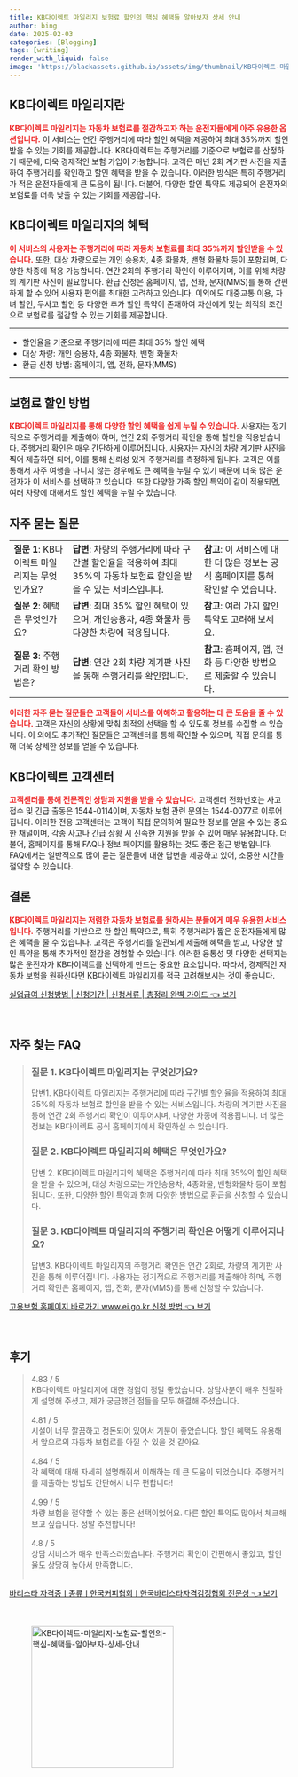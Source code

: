 ```yaml
---
title: KB다이렉트 마일리지 보험료 할인의 핵심 혜택들 알아보자 상세 안내
author: bing
date: 2025-02-03
categories: [Blogging]
tags: [writing]
render_with_liquid: false
image: 'https://blackassets.github.io/assets/img/thumbnail/KB다이렉트-마일리지-보험료-할인의-핵심-혜택들-알아보자-상세-안내.webp'
---
```



<h2 id='KB다이렉트 마일리지란'>KB다이렉트 마일리지란</h2>

<p><b><span style="color: #ee2323;">KB다이렉트 마일리지는 자동차 보험료를 절감하고자 하는 운전자들에게 아주 유용한 옵션입니다.</span></b> 이 서비스는 연간 주행거리에 따라 할인 혜택을 제공하여 최대 35%까지 할인받을 수 있는 기회를 제공합니다. KB다이렉트는 주행거리를 기준으로 보험료를 산정하기 때문에, 더욱 경제적인 보험 가입이 가능합니다. 고객은 매년 2회 계기판 사진을 제출하여 주행거리를 확인하고 할인 혜택을 받을 수 있습니다. 이러한 방식은 특히 주행거리가 적은 운전자들에게 큰 도움이 됩니다. 더불어, 다양한 할인 특약도 제공되어 운전자의 보험료를 더욱 낮출 수 있는 기회를 제공합니다.</p>

<h2 id='KB다이렉트 마일리지 혜택'>KB다이렉트 마일리지의 혜택</h2>

<p><b><span style="color: #ee2323;">이 서비스의 사용자는 주행거리에 따라 자동차 보험료를 최대 35%까지 할인받을 수 있습니다.</span></b> 또한, 대상 차량으로는 개인 승용차, 4종 화물차, 밴형 화물차 등이 포함되며, 다양한 차종에 적용 가능합니다. 연간 2회의 주행거리 확인이 이루어지며, 이를 위해 차량의 계기판 사진이 필요합니다. 환급 신청은 홈페이지, 앱, 전화, 문자(MMS)를 통해 간편하게 할 수 있어 사용자 편의를 최대한 고려하고 있습니다. 이외에도 대중교통 이용, 자녀 할인, 무사고 할인 등 다양한 추가 할인 특약이 존재하여 자신에게 맞는 최적의 조건으로 보험료를 절감할 수 있는 기회를 제공합니다.</p>

<hr />

<ul>
    <li>할인율을 기준으로 주행거리에 따른 최대 35% 할인 혜택</li>
    <li>대상 차량: 개인 승용차, 4종 화물차, 밴형 화물차</li>
    <li>환급 신청 방법: 홈페이지, 앱, 전화, 문자(MMS)</li>
</ul>

<hr />

<h2 id='보험료 할인 방법'>보험료 할인 방법</h2>

<p><b><span style="color: #ee2323;">KB다이렉트 마일리지를 통해 다양한 할인 혜택을 쉽게 누릴 수 있습니다.</span></b> 사용자는 정기적으로 주행거리를 제출해야 하며, 연간 2회 주행거리 확인을 통해 할인을 적용받습니다. 주행거리 확인은 매우 간단하게 이루어집니다. 사용자는 자신의 차량 계기판 사진을 찍어 제출하면 되며, 이를 통해 신뢰성 있게 주행거리를 측정하게 됩니다. 고객은 이를 통해서 자주 여행을 다니지 않는 경우에도 큰 혜택을 누릴 수 있기 때문에 더욱 많은 운전자가 이 서비스를 선택하고 있습니다. 또한 다양한 가족 할인 특약이 같이 적용되면, 여러 차량에 대해서도 할인 혜택을 누릴 수 있습니다.</p>

<h2 id='자주 묻는 질문'>자주 묻는 질문</h2>

<table>
    <tr>
        <td><b>질문 1</b>: KB다이렉트 마일리지는 무엇인가요?</td>
        <td><b>답변</b>: 차량의 주행거리에 따라 구간별 할인율을 적용하여 최대 35%의 자동차 보험료 할인을 받을 수 있는 서비스입니다.</td>
        <td><b>참고</b>: 이 서비스에 대한 더 많은 정보는 공식 홈페이지를 통해 확인할 수 있습니다.</td>
    </tr>
    <tr>
        <td><b>질문 2</b>: 혜택은 무엇인가요?</td>
        <td><b>답변</b>: 최대 35% 할인 혜택이 있으며, 개인승용차, 4종 화물차 등 다양한 차량에 적용됩니다.</td>
        <td><b>참고</b>: 여러 가지 할인 특약도 고려해 보세요.</td>
    </tr>
    <tr>
        <td><b>질문 3</b>: 주행거리 확인 방법은?</td>
        <td><b>답변</b>: 연간 2회 차량 계기판 사진을 통해 주행거리를 확인합니다.</td>
        <td><b>참고</b>: 홈페이지, 앱, 전화 등 다양한 방법으로 제출할 수 있습니다.</td>
    </tr>
</table>

<p><b><span style="color: #ee2323;">이러한 자주 묻는 질문들은 고객들이 서비스를 이해하고 활용하는 데 큰 도움을 줄 수 있습니다.</span></b> 고객은 자신의 상황에 맞춰 최적의 선택을 할 수 있도록 정보를 수집할 수 있습니다. 이 외에도 추가적인 질문들은 고객센터를 통해 확인할 수 있으며, 직접 문의를 통해 더욱 상세한 정보를 얻을 수 있습니다.</p>

<h2 id='KB다이렉트 고객센터'>KB다이렉트 고객센터</h2>

<p><b><span style="color: #ee2323;">고객센터를 통해 전문적인 상담과 지원을 받을 수 있습니다.</span></b> 고객센터 전화번호는 사고 접수 및 긴급 출동은 1544-0114이며, 자동차 보험 관련 문의는 1544-0077로 이루어집니다. 이러한 전용 고객센터는 고객이 직접 문의하여 필요한 정보를 얻을 수 있는 중요한 채널이며, 각종 사고나 긴급 상황 시 신속한 지원을 받을 수 있어 매우 유용합니다. 더불어, 홈페이지를 통해 FAQ나 정보 페이지를 활용하는 것도 좋은 접근 방법입니다. FAQ에서는 일반적으로 많이 묻는 질문들에 대한 답변을 제공하고 있어, 소중한 시간을 절약할 수 있습니다.</p>

<h2 id='결론'>결론</h2>

<p><b><span style="color: #ee2323;">KB다이렉트 마일리지는 저렴한 자동차 보험료를 원하시는 분들에게 매우 유용한 서비스입니다.</span></b> 주행거리를 기반으로 한 할인 특약으로, 특히 주행거리가 짧은 운전자들에게 많은 혜택을 줄 수 있습니다. 고객은 주행거리를 일관되게 제출해 혜택을 받고, 다양한 할인 특약을 통해 추가적인 절감을 경험할 수 있습니다. 이러한 융통성 및 다양한 선택지는 많은 운전자가 KB다이렉트를 선택하게 만드는 중요한 요소입니다. 따라서, 경제적인 자동차 보험을 원하신다면 KB다이렉트 마일리지를 적극 고려해보시는 것이 좋습니다.</p>


<p><a class="click-button" title="실업급여 신청방법 | 신청기간 | 신청서류 | 총정리 완벽 가이드" href="https://blackassets.github.io/posts/%EC%8B%A4%EC%97%85%EA%B8%89%EC%97%AC-%EC%8B%A0%EC%B2%AD%EB%B0%A9%EB%B2%95-%EC%8B%A0%EC%B2%AD%EA%B8%B0%EA%B0%84-%EC%8B%A0%EC%B2%AD%EC%84%9C%EB%A5%98-%EC%B4%9D%EC%A0%95%EB%A6%AC-%EC%99%84%EB%B2%BD-%EA%B0%80%EC%9D%B4%EB%93%9C/" rel="dofollow">실업급여 신청방법 | 신청기간 | 신청서류 | 총정리 완벽 가이드 👈 보기</a></p><br>
<h2 id='자주_찾는_FAQ'>자주 찾는 FAQ</h2>
<div itemscope="" itemtype="https://schema.org/FAQPage"> 
<blockquote> 
<div itemscope="" itemprop="mainEntity" itemtype="https://schema.org/Question"> 
<h3 itemprop="name">질문 1. KB다이렉트 마일리지는 무엇인가요?</h3> 
<div itemscope="" itemprop="acceptedAnswer" itemtype="https://schema.org/Answer"> 
<span itemprop="text"> 
<p>답변1. KB다이렉트 마일리지는 주행거리에 따라 구간별 할인율을 적용하여 최대 35%의 자동차 보험료 할인을 받을 수 있는 서비스입니다. 차량의 계기판 사진을 통해 연간 2회 주행거리 확인이 이루어지며, 다양한 차종에 적용됩니다. 더 많은 정보는 KB다이렉트 공식 홈페이지에서 확인하실 수 있습니다.</p> 
</span> 
</div> 
</div> 

<div itemscope="" itemprop="mainEntity" itemtype="https://schema.org/Question"> 
<h3 itemprop="name">질문 2. KB다이렉트 마일리지의 혜택은 무엇인가요?</h3> 
<div itemscope="" itemprop="acceptedAnswer" itemtype="https://schema.org/Answer"> 
<span itemprop="text"> 
<p>답변 2. KB다이렉트 마일리지의 혜택은 주행거리에 따라 최대 35%의 할인 혜택을 받을 수 있으며, 대상 차량으로는 개인승용차, 4종화물, 밴형화물차 등이 포함됩니다. 또한, 다양한 할인 특약과 함께 다양한 방법으로 환급을 신청할 수 있습니다.</p> 
</span> 
</div> 
</div> 

<div itemscope="" itemprop="mainEntity" itemtype="https://schema.org/Question"> 
<h3 itemprop="name">질문 3. KB다이렉트 마일리지의 주행거리 확인은 어떻게 이루어지나요?</h3> 
<div itemscope="" itemprop="acceptedAnswer" itemtype="https://schema.org/Answer"> 
<span itemprop="text"> 
<p>답변3. KB다이렉트 마일리지의 주행거리 확인은 연간 2회로, 차량의 계기판 사진을 통해 이루어집니다. 사용자는 정기적으로 주행거리를 제출해야 하며, 주행거리 확인은 홈페이지, 앱, 전화, 문자(MMS)를 통해 신청할 수 있습니다.</p> 
</span> 
</div> 
</div> 

</blockquote> 
</div>
<p><a class="click-button" title="고용보험 홈페이지 바로가기 www.ei.go.kr 신청 방법" href="https://blackassets.github.io/posts/%EA%B3%A0%EC%9A%A9%EB%B3%B4%ED%97%98-%ED%99%88%ED%8E%98%EC%9D%B4%EC%A7%80-%EB%B0%94%EB%A1%9C%EA%B0%80%EA%B8%B0-www.ei.go.kr-%EC%8B%A0%EC%B2%AD-%EB%B0%A9%EB%B2%95/" rel="dofollow">고용보험 홈페이지 바로가기 www.ei.go.kr 신청 방법 👈 보기</a></p><br>
<h2 id='후기'>후기</h2>
<div itemscope itemtype="https://schema.org/Product">
  <blockquote>
  <div itemprop="review" itemscope itemtype="https://schema.org/Review">
      <div itemprop="reviewRating" itemscope itemtype="https://schema.org/Rating"> <span itemprop="ratingValue">4.83</span> / <span itemprop="bestRating">5</span> </div>
      <span itemprop="reviewBody">KB다이렉트 마일리지에 대한 경험이 정말 좋았습니다. 상담사분이 매우 친절하게 설명해 주셨고, 제가 궁금했던 점들을 모두 해결해 주셨습니다.</span>
  </div>
  <br>
  <div itemprop="review" itemscope itemtype="https://schema.org/Review">
      <div itemprop="reviewRating" itemscope itemtype="https://schema.org/Rating"> <span itemprop="ratingValue">4.81</span> / <span itemprop="bestRating">5</span> </div>
      <span itemprop="reviewBody">시설이 너무 깔끔하고 정돈되어 있어서 기분이 좋았습니다. 할인 혜택도 유용해서 앞으로의 자동차 보험료를 아낄 수 있을 것 같아요.</span>
  </div>
  <br>
  <div itemprop="review" itemscope itemtype="https://schema.org/Review">
      <div itemprop="reviewRating" itemscope itemtype="https://schema.org/Rating"> <span itemprop="ratingValue">4.84</span> / <span itemprop="bestRating">5</span> </div>
      <span itemprop="reviewBody">각 혜택에 대해 자세히 설명해줘서 이해하는 데 큰 도움이 되었습니다. 주행거리를 제출하는 방법도 간단해서 너무 편합니다!</span>
  </div>
  <br>
  <div itemprop="review" itemscope itemtype="https://schema.org/Review">
      <div itemprop="reviewRating" itemscope itemtype="https://schema.org/Rating"> <span itemprop="ratingValue">4.99</span> / <span itemprop="bestRating">5</span> </div>
      <span itemprop="reviewBody">차량 보험을 절약할 수 있는 좋은 선택이었어요. 다른 할인 특약도 많아서 체크해보고 싶습니다. 정말 추천합니다!</span>
  </div>
  <br>
  <div itemprop="review" itemscope itemtype="https://schema.org/Review">
      <div itemprop="reviewRating" itemscope itemtype="https://schema.org/Rating"> <span itemprop="ratingValue">4.8</span> / <span itemprop="bestRating">5</span> </div>
      <span itemprop="reviewBody">상담 서비스가 매우 만족스러웠습니다. 주행거리 확인이 간편해서 좋았고, 할인율도 상당히 높아서 만족합니다.</span>
  </div>
  <br>
  </blockquote>
</div>
<p><a class="click-button" title="바리스타 자격증ㅣ종류ㅣ한국커피협회ㅣ한국바리스타자격검정협회 전문성" href="https://blackassets.github.io/posts/%EB%B0%94%EB%A6%AC%EC%8A%A4%ED%83%80-%EC%9E%90%EA%B2%A9%EC%A6%9D%E3%85%A3%EC%A2%85%EB%A5%98%E3%85%A3%ED%95%9C%EA%B5%AD%EC%BB%A4%ED%94%BC%ED%98%91%ED%9A%8C%E3%85%A3%ED%95%9C%EA%B5%AD%EB%B0%94%EB%A6%AC%EC%8A%A4%ED%83%80%EC%9E%90%EA%B2%A9%EA%B2%80%EC%A0%95%ED%98%91%ED%9A%8C-%EC%A0%84%EB%AC%B8%EC%84%B1/" rel="dofollow">바리스타 자격증ㅣ종류ㅣ한국커피협회ㅣ한국바리스타자격검정협회 전문성 👈 보기</a></p><br>
<figure class="image"><img src="https://blackassets.github.io/assets/img/thumbnail/KB다이렉트-마일리지-보험료-할인의-핵심-혜택들-알아보자-상세-안내.webp" alt="KB다이렉트-마일리지-보험료-할인의-핵심-혜택들-알아보자-상세-안내" width="256" height="256"></figure>